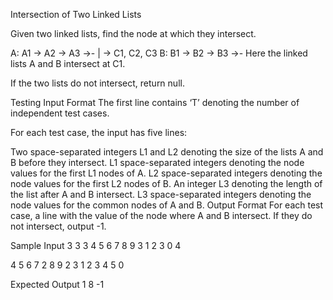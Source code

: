Intersection of Two Linked Lists


Given two linked lists, find the node at which they intersect.

A: A1 -> A2 -> A3 ->-
                     | -> C1, C2, C3
B: B1 -> B2 -> B3 ->-
Here the linked lists A and B intersect at C1.

If the two lists do not intersect, return null.

Testing
Input Format
The first line contains ‘T’ denoting the number of independent test cases.

For each test case, the input has five lines:

Two space-separated integers L1 and L2 denoting the size of the lists A and B before they intersect.
L1 space-separated integers denoting the node values for the first L1 nodes of A.
L2 space-separated integers denoting the node values for the first L2 nodes of B.
An integer L3 denoting the length of the list after A and B intersect.
L3 space-separated integers denoting the node values for the common nodes of A and B.
Output Format
For each test case, a line with the value of the node where A and B intersect. If they do not intersect, output -1.

Sample Input
3
3 3
4 5 6
7 8 9
3
1 2 3
0 4

4 5 6 7
2
8 9
2 3
1 2
3 4 5
0

Expected Output
1
8
-1